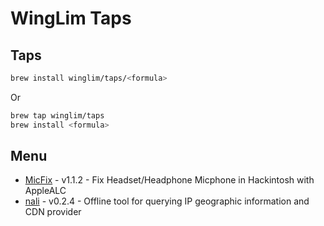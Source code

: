 # WingLim Taps

## Taps

```bash
brew install winglim/taps/<formula>
```

Or

```bash
brew tap winglim/taps
brew install <formula>
```

## Menu

- [MicFix](https://github.com/WingLim/MicFix) - v1.1.2 - Fix Headset/Headphone Micphone in Hackintosh with AppleALC
- [nali](https://github.com/zu1k/nali) - v0.2.4 - Offline tool for querying IP geographic information and CDN provider
